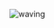 ![waving](https://capsule-render.vercel.app/api?type=waving&height=200&text=Tech-Interview&fontAlign=70&fontAlignY=35&color=gradient)
